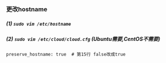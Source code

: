 ### 更改hostname

##### (1) `sudo vim /etc/hostname`
##### (2) `sudo vim /etc/cloud/cloud.cfg` (Ubuntu需要,CentOS不需要)

```
preserve_hostname: true  # 第15行 false改成true
```